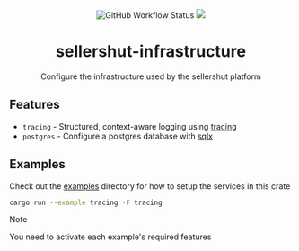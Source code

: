 <div align="center">
  <img alt="GitHub Workflow Status" src="https://img.shields.io/github/actions/workflow/status/sellershut/services-lib/check.yaml?label=build">
  
  <a href="https://codecov.io/gh/sellershut/services-lib" > 
 <img src="https://codecov.io/gh/sellershut/services-lib/graph/badge.svg?token=AxLifNA07h"/> 
 </a>
</div>
<h1 align="center">sellershut-infrastructure</h1>
<p align="center">
Configure the infrastructure used by the sellershut platform
<br />

## Features

- `tracing` - Structured, context-aware logging using [tracing](https://docs.rs/tracing)
- `postgres` - Configure a postgres database with [sqlx](https://docs.rs/sqlx)

## Examples

Check out the [examples](./examples/) directory for how to setup the services in this crate

```sh
cargo run --example tracing -F tracing
```
> [!NOTE]
> You need to activate each example's required features

